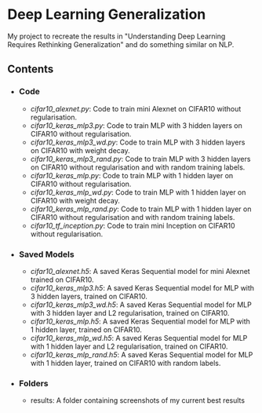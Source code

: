 # Deep Learning Generalization
My project to recreate the results in "Understanding Deep Learning Requires Rethinking Generalization" and do something similar on NLP.

## Contents
* ###  Code
  * *cifar10_alexnet.py*: Code to train mini Alexnet on CIFAR10 without regularisation.
  * *cifar10_keras_mlp3.py*: Code to train MLP with 3 hidden layers on CIFAR10 without regularisation.
  * *cifar10_keras_mlp3_wd.py*: Code to train MLP with 3 hidden layers on CIFAR10 with weight decay.
  * *cifar10_keras_mlp3_rand.py*: Code to train MLP with 3 hidden layers on CIFAR10 without regularisation and with random training labels.
  * *cifar10_keras_mlp.py*: Code to train MLP with 1 hidden layer on CIFAR10 without regularisation.
  * *cifar10_keras_mlp_wd.py*: Code to train MLP with 1 hidden layer on CIFAR10 with weight decay.
  * *cifar10_keras_mlp_rand.py*: Code to train MLP with 1 hidden layer on CIFAR10 without regularisation and with random training labels.
  * *cifar10_tf_inception.py*: Code to train mini Inception on CIFAR10 without regularisation.

* ### Saved Models
  * *cifar10_alexnet.h5*: A saved Keras Sequential model for mini Alexnet trained on CIFAR10.
  * *cifar10_keras_mlp3.h5*: A saved Keras Sequential model for MLP with 3 hidden layers, trained on CIFAR10.
  * *cifar10_keras_mlp3_wd.h5*: A saved Keras Sequential model for MLP with 3 hidden layer and L2 regularisation, trained on CIFAR10.
  * *cifar10_keras_mlp.h5*: A saved Keras Sequential model for MLP with 1 hidden layer, trained on CIFAR10.
  * *cifar10_keras_mlp_wd.h5*: A saved Keras Sequential model for MLP with 1 hidden layer and L2 regularisation, trained on CIFAR10.
  * *cifar10_keras_mlp_rand.h5*: A saved Keras Sequential model for MLP with 1 hidden layer, trained on CIFAR10 with random labels.

* ### Folders
  * results: A folder containing screenshots of my current best results
